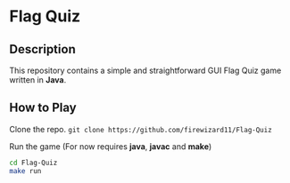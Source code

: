 # Flag Quiz

## Description

This repository contains a simple and straightforward GUI Flag Quiz game written in **Java**.

## How to Play

Clone the repo.
`git clone https://github.com/firewizard11/Flag-Quiz`

Run the game (For now requires **java**, **javac** and **make**)
```sh
cd Flag-Quiz
make run
```
